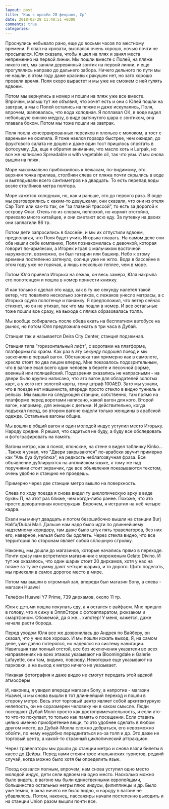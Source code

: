 ```yaml
---
layout: post
title: "Как я провёл 28 февраля, Ср"
date: 2018-02-28 11:40:51 +0300
comments: true
categories: 
---
```

Проснулись небывало рано, еще до восьми часов по местному времени. Я спал на кровати, выспался очень хорошо, ночью почти не просыпался. Юля сказала, чтобы я шел на плях и занял места непременно на первой линии. Мы пошли вместе с Полей, на пляже никого нет, мы заняли деревянный зонтик на первой линии, и еще прогулялись направо до дальнего забора. Ничего дельного по пути мы не нашли, в этом году даже красивых ракушек нет, но зато хорошо провели время. Поля скоро вырастет и мы уже не сможем с ней гулять вдвоем.

Потом мы вернулись в номер и пошли на пляж уже все вместе. Впрочем, малыш тут же объявил, что хочет есть и они с Юлей пошли на завтрак, а мы с Полей остались на пляже и даже искупались, Поля, впрочем, жаловалась, что вода холодная. Я поплавал ОК, в воде видел небольшую синюю медузу, в виде вытянутого шара с зонтиком, она плавала боком. Потом мы тоже пошли на завтрак. 

Поля поела консервированных персиков и хлопьев с молоком, а тост с вареньем не осилила. Я тоже наелся гораздо быстрее, чем ожидал, до фруктового салата не дошел и даже один тост пришлось спрятать в фотосумку. Да, еще я обратил внимание, что масло хоть и Lurpak, но все же написано Spreadable и with vegetable oil, так что увы. И мы снова вышли на пляж.

Море максимально приблизилось к лежакам, по-видимому, это верхняя точка прилива, столбики слева от пляжа почти скрылись в воде и выглядывали всего сантиметров на двадцать. То есть перепад воды возле столбиков метра полтора.

Море кажется холодным, но, как и раньше, это до первого раза. В воде мы разговорились с каким-то девушками, они сказали, что они из отеля Cap Torn или как-то так, он "за главной трассой", то есть за дорогой к острову Флаг. Отель по из словам, неплохой, но кормят отстойно, приехало много китайцев, и они сметают всю еду. За путевку на двоих они заплатили 86 тр.

Потом дети запросились в бассейн, и мы их отпустили вдвоем, предполагая, что Поля будет учить Игорька плавать. На самом деле они оба нашли себе компанию, Поля познакомилась с девочкой, которая говорит по-армянски, а Игорек играл с мальчиком восточной наружности, возможно, он был татарин или башкир. Небо к этому времени постепенно затянуло, солнце уже не жгло. Вода в бассейне в этом году уже не горячая, а лишь несколько теплее, чем в море.

Потом Юля привела Игорька на лежак, он весь замерз, Юля накрыла его полотенцем и пошла в номер принести книжку.

И как только я сделал это кадр, как в ту же секунду налетел такой ветер, что повалило несколько зонтиков, с лежаков унесло матрасы, а с Игорька сдуло полотенце и панамку. Я предположил, что ветер сейчас стихнет, но он не утихал, так что мы пошли в номер. И все остальные тоже пошли все сразу, на выходе с пляжа образовалась толпа.

Мы вообще собирались после обеда ехать на бесплатном автобусе на рынок, но потом Юля предложила ехать в три часа в Дубай.

Станция так и называется Deira City Center, станция подземная.

Станция типа "горизонтальный лифт", с воротами на платформе, платформы по краям. Как раз в эту секунду подошел поезд и мы заскочили в первый вагон. Обстановка там примерно как в самолете, кресла стоят по два лицом вперед. Мне показалось подозрительным, что в вагоне ехал всего один человек в берете и песочной форме, военный или полицейский. Подозрения оказались не напрасными - на двери было крупно написано, что это вагон для обладателей золотых карт, а у кого нет золотой карты, тому штраф 100AED. Зато мы узнали, что в поезде нет машиниста, впереди просто стекло в видно туннель и рельсы. Мы вышли на следующей станции, собственно, там прямо на платформе перед воротами написано, какой вагон для кого. Второй вагон, например, для женщин с детьми. И действительно, когда подъехал поезд, во втором вагоне сидели только женщины в арабской одежде. Остальные вагоны общие.

Мы вошли в общий вагон и один молодой индус уступил место Игорьку. Народу средне. Я решил, что садиться не буду, а буду все обследовать и фотографировать на память.

Вагоны метро, как я понял, японские, на стене я видел табличку Kinko... . Также я узнал, что "Двери закрываются" по-арабски звучит примерно как "Аль буэ бутублюэ", на редкость неблагозвучная фраза. Все объявление дублируются на английском языке, к тому же над поручнями стоит экранчик, где все объявления показываются текстом, очень удобно и станцию не проедешь.

Примерно через две станции метро вышло на поверхность.

Слева по ходу поезда я снова видел ту циклопическую арку в виде буквы П, на этот раз ближе, чем когда-либо ранее. Похоже, что это просто декоративная конструкция. Впрочем, я истратил на неё четыре кадра.

Ехали мы минут двадцать и потом безошибочно вышли на станции Burj Halifa/Dubai Mall. Дальше нам надо было идти по длиннейшему надземному коридору, там даже было штук пять травелаторов, без них его, наверное, нельзя было бы одолеть. Через стекла видно, что все территория по сторонам являет собой сплошную стройку. 

Наконец, мы дошли до магазинов, которые начались прямо в переходе. Почти сразу нам встретился магазинчик с мороженым Gelato Divino. И тут же оказалось, что один шарик стоит 20 дирхамов, хотя у нас на пляже за ту же сумму дают четыре шарика, и то дорого. Щито поделать, мы приехали в самое дорогое место в мире.

Потом мы вышли в огромный зал, впереди был магазин Sony, а слева - магазин Huawei

Телефон Huawei Y7 Prime, 739 дирхамов, около 11 тр.

Юля с детьми пошла покупать еду, а я остался с вайфаем. Мне пришло в голову, что я сижу в ЭпплСторе с фотоаппаратом, рюкзаком и смартфоном. Обожемой, да я же... хипстер! У меня, кажется, даже начала расти борода.

Перед уходом Юля все же дозвонилась до Андрея по Вайберу, он сказал, что у них все хорошо. И мы пошли искать выход. Я, на самом деле, уже давно потерялся, но надеялся на систему навигации. Навигация там полный отстой, все без исключения указатели во всех направлениях на всех этажах указывают на Bloomingdale и Galerie Lafayette, они там, видимо, повсюду. Некоторые еще указывают на парковки, а на выход к метро ничего не указывает.

Никакая фотография и даже видео не смогут передать этой адской атмосферы

И, наконец, я увидел впереди магазин Sony, а напротив - магазин Huawei, и мы снова вышли в тот длиннейший переход и пошли в сторону метро. Весь этот торговый центр являет собой архитектурную нелепость, он не соразмерен человеку ни в каком смысле. Люди посещают Дубай Молл просто как достопримечательность, и если кто-то что-то покупает, то только как память о посещении. Если ставить целью именно приобретение вещи, то это удобнее сделать в любом другом месте, до Дубай-Молла сложно добраться, его невозможно обойти, по нему неудобно передвигаться из-за толп и др. Это даже не торговый центр, а какой-то странный циклопический аттракцион.

Через травелаторы мы дошли до станции метро и снова взяли билеты в кассе до Дейры. Перед нами стояли трое итальянских туристов, редкий случай, когда можно было хотя бы определить язык.

Поезд оказался полным, впрочем, нам снова уступил одно место молодой индус, дети сели вдвоем на одно место. Насколько можно было видеть, в вагоне мы были единственными европейцами, большинство остальных негры плюс индусы, филиппинцы и др. Было уже темно, в окна ничего не было видно, и народу в вагоне не убавлялось. Потом, наконец, пассажиры начали постепенно выходить и на станции Union разом вышли почти все.